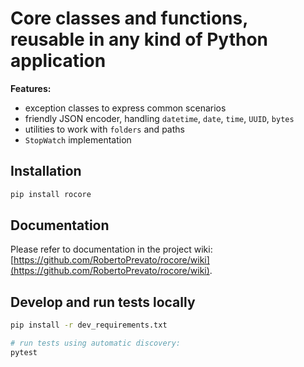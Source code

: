 # Core classes and functions, reusable in any kind of Python application

**Features:**
* exception classes to express common scenarios
* friendly JSON encoder, handling `datetime`, `date`, `time`, `UUID`, `bytes`
* utilities to work with `folders` and paths
* `StopWatch` implementation

## Installation

```bash
pip install rocore
```

## Documentation
Please refer to documentation in the project wiki: [https://github.com/RobertoPrevato/rocore/wiki](https://github.com/RobertoPrevato/rocore/wiki).

## Develop and run tests locally
```bash
pip install -r dev_requirements.txt

# run tests using automatic discovery:
pytest
```

